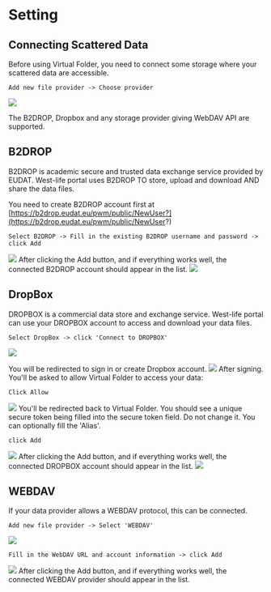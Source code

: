 # Setting 
## Connecting Scattered Data 

Before using Virtual Folder, you need to connect some storage where your scattered data are accessible.


```
Add new file provider -> Choose provider
```


![](/doc/assets/Settings.PNG)

The B2DROP, Dropbox and any storage provider giving WebDAV API are supported.

## B2DROP
B2DROP is academic secure and trusted data exchange service provided by EUDAT. West-life portal uses B2DROP TO store, upload and download AND share the data files.

You need to create B2DROP account first at [https://b2drop.eudat.eu/pwm/public/NewUser?](https://b2drop.eudat.eu/pwm/public/NewUser?)

```
Select B2DROP -> Fill in the existing B2DROP username and password -> click Add
```
![](/doc/assets/SettingsB2DROP.PNG)
After clicking the Add button, and if everything works well, the connected B2DROP account should appear in the list.
![](/doc/assets/Settings1.PNG)

## DropBox
DROPBOX is a commercial data store and exchange service. West-life portal can use your DROPBOX account to access and download your data files. 
```
Select DropBox -> click 'Connect to DROPBOX'
```
![](/doc/assets/SettingsDropbox1.PNG)

You will be redirected to sign in or create Dropbox account. 
![](/doc/assets/SettingsDropbox2.PNG)
After signing. You'll be asked to allow Virtual Folder to access your data:
```
Click Allow
```
![](/doc/assets/SettingsDropbox3.PNG)
You'll be redirected back to Virtual Folder. You should see a unique secure token being filled into the secure token field. Do not change it. You can optionally fill the 'Alias'.
```
click Add
```
![](/doc/assets/SettingsDropbox4.PNG)
After clicking the Add button, and if everything works well, the connected DROPBOX account should appear in the list.
![](/doc/assets/SettingsDropbox5.PNG)

## WEBDAV

If your data provider allows a WEBDAV protocol, this can be connected.
```
Add new file provider -> Select 'WEBDAV'
```
![](/doc/assets/SettingsWebdav1.PNG)
```
Fill in the WebDAV URL and account information -> click Add
```
![](/doc/assets/SettingsWebdav2.PNG)
After clicking the Add button, and if everything works well, the connected WEBDAV provider should appear in the list.

